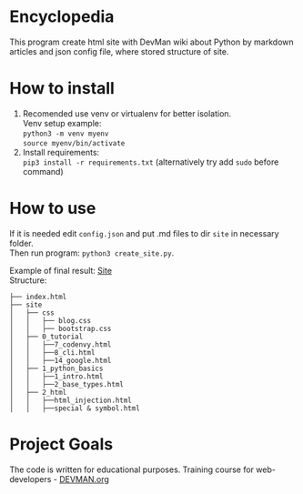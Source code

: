 # Encyclopedia

This program create html site with DevMan wiki about Python by markdown articles and json config file, where stored structure of site.

# How to install
1. Recomended use venv or virtualenv for better isolation.\
   Venv setup example: \
   `python3 -m venv myenv`\
   `source myenv/bin/activate`
2. Install requirements: \
   `pip3 install -r requirements.txt` (alternatively try add `sudo` before command)

# How to use
If it is needed edit `config.json` and put .md files to dir `site` in necessary folder.\
Then run program: `python3 create_site.py`.

Example of final result: [Site](https://ranc58.github.io/19_site_generator/)\
Structure:
```
├── index.html
├── site
│   ├── css
│   │   ├── blog.css
│   │   ├── bootstrap.css
│   ├── 0_tutorial
│   │   ├──7_codenvy.html
│   │   ├──8_cli.html
│   │   ├──14_google.html
│   ├── 1_python_basics
│   │   ├──1_intro.html
│   │   ├──2_base_types.html
│   ├── 2_html
│   │   ├──html_injection.html
│   │   ├──special & symbol.html
```


# Project Goals

The code is written for educational purposes. Training course for web-developers - [DEVMAN.org](https://devman.org)
